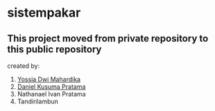 # sistempakar

## This project moved from private repository to this public repository

created by:

1. <a href="https://github.com/yossiadwimahardika">Yossia Dwi Mahardika</a>
2. <a href="https://github.com/danielkusumap">Daniel Kusuma Pratama</a>
3. Nathanael Ivan Pratama
4. Tandirilambun
